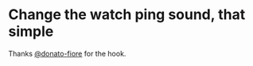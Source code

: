 # Change the watch ping sound, that simple


Thanks [@donato-fiore](https://github.com/donato-fiore/) for the hook. 
